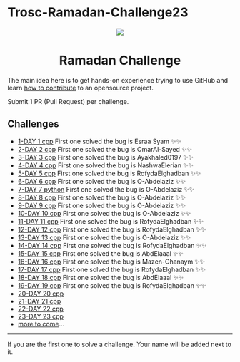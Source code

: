 # Trosc-Ramadan-Challenge23

<div align="center">
  <img src="./TROSC.png" />
  <h1>Ramadan Challenge</h1>
</div>


The main idea here is to get hands-on experience trying to use GitHub and learn [how to contribute](https://youtu.be/gnajwrgBNRw) to an opensource project.

Submit 1 PR (Pull Request) per challenge.

## Challenges
- [1-DAY 1 cpp](./Challeges/DAY_01.cpp)     First one solved the bug is Esraa Syam ✨✨
- [2-DAY 2 cpp](./Challeges/DAY_02.cpp)     First one solved the bug is OmarAl-Sayed ✨✨
- [3-DAY 3 cpp](./Challeges/DAY_03.cpp)     First one solved the bug is Ayakhaled0197 ✨✨
- [4-DAY 4 cpp](./Challeges/DAY_04.cpp)     First one solved the bug is NashwaElerian ✨✨
- [5-DAY 5 cpp](./Challeges/DAY_05.cpp)     First one solved the bug is RofydaElghadban ✨✨
- [6-DAY 6 cpp](./Challeges/DAY_06.cpp)     First one solved the bug is O-Abdelaziz ✨✨
- [7-DAY 7 python](./Challeges/DAY_07.py)   First one solved the bug is O-Abdelaziz ✨✨
- [8-DAY 8 cpp](./Challeges/DAY_08.cpp)     First one solved the bug is O-Abdelaziz ✨✨
- [9-DAY 9 cpp](./Challeges/DAY_09.cpp)     First one solved the bug is O-Abdelaziz ✨✨
- [10-DAY 10 cpp](./Challeges/DAY_10.cpp)   First one solved the bug is O-Abdelaziz ✨✨
- [11-DAY 11 cpp](./Challeges/DAY_11.cpp)   First one solved the bug is RofydaElghadban ✨✨
- [12-DAY 12 cpp](./Challeges/DAY_12.cpp)   First one solved the bug is RofydaElghadban ✨✨
- [13-DAY 13 cpp](./Challeges/DAY_13.cpp)   First one solved the bug is O-Abdelaziz ✨✨
- [14-DAY 14 cpp](./Challeges/DAY_14.cpp)   First one solved the bug is RofydaElghadban ✨✨
- [15-DAY 15 cpp](./Challeges/DAY_15.cpp)   First one solved the bug is AbdElaaal ✨✨
- [16-DAY 16 cpp](./Challeges/DAY_16.cpp)   First one solved the bug is Mazen-Ghanaym ✨✨
- [17-DAY 17 cpp](./Challeges/DAY_17.cpp)   First one solved the bug is RofydaElghadban ✨✨
- [18-DAY 18 cpp](./Challeges/DAY_18.cpp)   First one solved the bug is AbdElaaal ✨✨
- [19-DAY 19 cpp](./Challeges/DAY_19.cpp)   First one solved the bug is RofydaElghadban ✨✨
- [20-DAY 20 cpp](./Challeges/DAY_20.cpp)
- [21-DAY 21 cpp](./Challeges/DAY_21.cpp)
- [22-DAY 22 cpp](./Challeges/DAY_22.cpp)
- [23-DAY 23 cpp](./Challeges/DAY_23.cpp)
- [more to come](../../issues)...

---
If you are the first one to solve a challenge. Your name will be added next to it.

